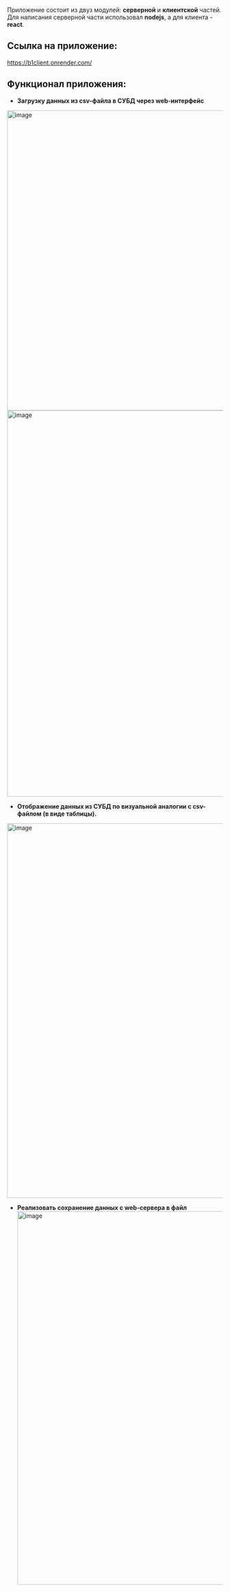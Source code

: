 Приложение состоит из двуз модулей: **серверной** и **клиентской** частей. Для написания серверной части использовал **nodejs**, а для клиента - **react**.<br/>
## Ссылка на приложение: 
https://b1client.onrender.com/ <br/>

## Функционал приложения:
- **Загрузку данных из csv-файла в СУБД через web-интерфейс**<br/>
<img width="700" alt="image" src="https://github.com/ImanSheyma/b1-test/assets/117591613/6dc06559-9c67-48da-9185-ffe5acd7c607">
<img width="901" alt="image" src="https://github.com/ImanSheyma/b1-test/assets/117591613/1277529b-4675-4cb3-8c5b-05167e33ca4b">

- **Отображение данных из СУБД по визуальной аналогии с csv-файлом (в виде
таблицы).**
<img width="874" alt="image" src="https://github.com/ImanSheyma/b1-test/assets/117591613/77da783b-16fd-4c3e-aa44-afb94b838c58">

- **Реализовать сохранение данных с web-сервера в файл**
  <img width="871" alt="image" src="https://github.com/ImanSheyma/b1-test/assets/117591613/936db131-f079-4405-94d1-cfb65313dea3">

